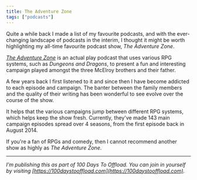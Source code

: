 ```yaml
---
title: The Adventure Zone
tags: ["podcasts"]
---
```


Quite a while back I made a list of my favourite podcasts, and with the ever-changing landscape of podcasts in the interim, I thought it might be worth highlighting my all-time favourite podcast show, *The Adventure Zone*.

[*The Adventure Zone*](https://maximumfun.org/podcasts/adventure-zone/) is an actual play podcast that uses various RPG systems, such as *Dungeons and Dragons*, to present a fun and interesting campaign played amongst the three McElroy brothers and their father.

A few years back I first listened to it and since then I have become addicted to each episode and campaign. The banter between the family members and the quality of their writing has been wonderful to see evolve over the course of the show.

It helps that the various campaigns jump between different RPG systems, which helps keep the show fresh. Currently, they've made 143 main campaign episodes spread over 4 seasons, from the first episode back in August 2014.

If you're a fan of RPGs and comedy, then I cannot recommend another show as highly as *The Adventure Zone*.

-----

*I’m publishing this as part of 100 Days To Offload. You can join in yourself by visiting [https://100daystooffload.com](https://100daystooffload.com).*